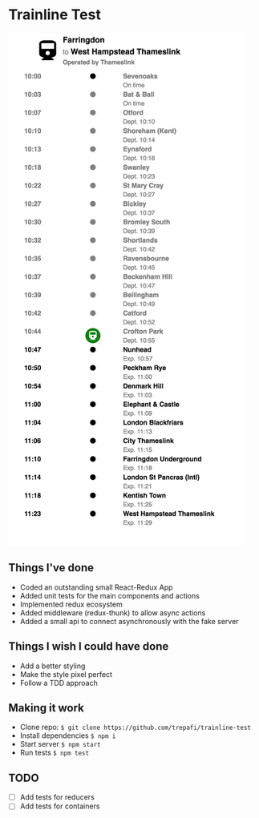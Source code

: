 # Trainline Test
![result](./assets/test.png)

## Things I've done
- Coded an outstanding small React-Redux App
- Added unit tests for the main components and actions
- Implemented redux ecosystem
- Added middleware (redux-thunk) to allow async actions
- Added a small api to connect asynchronously with the fake server 

## Things I wish I could have done
- Add a better styling
- Make the style pixel perfect
- Follow a TDD approach

## Making it work
- Clone repo: `$ git clone https://github.com/trepafi/trainline-test`
- Install dependencies `$ npm i`
- Start server `$ npm start`
- Run tests `$ npm test`

## TODO
- [ ] Add tests for reducers
- [ ] Add tests for containers
